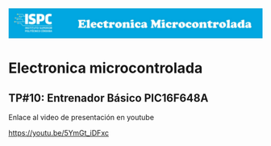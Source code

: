 ![logo](./LOGO.png)

# **Electronica microcontrolada**

## TP#10: Entrenador Básico PIC16F648A

Enlace al video de presentación en youtube


<https://youtu.be/5YmGt_iDFxc>
